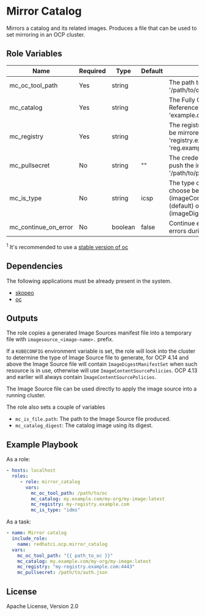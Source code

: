 # Mirror Catalog

Mirrors a catalog and its related images. Produces a file that can be used to set mirroring in an OCP cluster.

## Role Variables

Name            | Required | Type     | Default | Description
--------------- | -------- | -------- | ------- | -----------
mc_oc_tool_path | Yes      | string   |         | The path to the oc<sup>1</sup> binary, e.g. '/path/to/oc'
mc_catalog      | Yes      | string   |         | The Fully Qualified Artifact Reference, e.g. 'example.com/namespace/web:v1.0'
mc_registry     | Yes      | string   |         | The registry where the catalog will be mirrored, e.g. 'registry.example.com' or 'reg.example.com:4443'
mc_pullsecret   | No       | string   | ""      | The credential file to pull and/or push the images, e.g. '/path/to/pullsecret.json'
mc_is_type      | No       | string   | icsp    | The type of image source to use, choose between icsp (imageContentsourcePolicy) (default) or idms (imageDigestMirrorSet).
mc_continue_on_error|  No  | boolean  | false   | Continue even if there if there are errors during mirroring

<sup>1</sup> It's recommended to use a [stable version of oc](https://mirror.openshift.com/pub/openshift-v4/x86_64/clients/ocp/stable/)

## Dependencies

The following applications must be already present in the system.

- [skopeo](https://github.com/containers/skopeo/blob/main/install.md)
- [oc](https://docs.openshift.com/container-platform/latest/cli_reference/openshift_cli/getting-started-cli.html)

## Outputs

The role copies a generated Image Sources manifest file into a temporary file with `imagesource_<image-name>.` prefix.

If a `KUBECONFIG` environment variable is set, the role will look into the cluster to determine the type of Image Source file to generate, for OCP 4.14 and above the Image Source file will contain `ImageDigestManifestSet` when such resource is in use, otherwise will use `ImageContentSourcePolicies`. OCP 4.13 and earlier will always contain `ImageContentSourcePolicies`.

The Image Source file can be used directly to apply the image source into a running cluster.

The role also sets a couple of variables

- `mc_is_file.path`: The path to the Image Source file produced.
- `mc_catalog_digest`: The catalog image using its digest.

## Example Playbook

As a role:

```yaml
- hosts: localhost
  roles:
     - role: mirror_catalog
       vars:
         mc_oc_tool_path: /path/to/oc
         mc_catalog: my.example.com/my-org/my-image:latest
         mc_registry: my-registry.example.com
         mc_is_type: "idms"
```

As a task:

```yaml
- name: Mirror catalog
  include_role:
    name: redhatci.ocp.mirror_catalog
  vars:
    mc_oc_tool_path: "{{ path_to_oc }}"
    mc_catalog: my.example.com/my-org/my-image:latest
    mc_registry: "my-registry.example.com:4443"
    mc_pullsecret: /path/to/auth.json
```

## License

Apache License, Version 2.0
